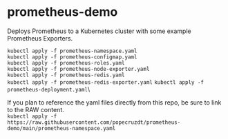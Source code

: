 # prometheus-demo

Deploys Prometheus to a Kubernetes cluster with some example Prometheus Exporters.

`kubectl apply -f prometheus-namespace.yaml`\
`kubectl apply -f prometheus-configmap.yaml`\
`kubectl apply -f prometheus-roles.yaml`\
`kubectl apply -f prometheus-node-exporter.yaml`\
`kubectl apply -f prometheus-redis.yaml`\
`kubectl apply -f prometheus-redis-exporter.yaml`
`kubectl apply -f prometheus-deployment.yaml`\

If you plan to reference the yaml files directly from this repo, be sure to link to the RAW content.\
`kubectl apply -f https://raw.githubusercontent.com/popecruzdt/prometheus-demo/main/prometheus-namespace.yaml`
